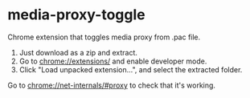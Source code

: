 media-proxy-toggle
==================

Chrome extension that toggles media proxy from .pac file.

1. Just download as a zip and extract.
2. Go to [chrome://extensions/](chrome://extensions/) and enable developer mode.
3. Click "Load unpacked extension...", and select the extracted folder.

Go to [chrome://net-internals/#proxy](chrome://net-internals/#proxy) to check that it's working.
